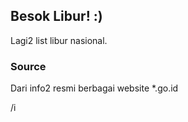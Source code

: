 ## Besok Libur! :)

Lagi2 list libur nasional.

### Source

Dari info2 resmi berbagai website *.go.id


/i

